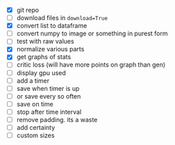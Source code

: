 - [x] git repo
- [ ] download files in `download=True`
- [x] convert list to dataframe
- [ ] convert numpy to image or something in purest form
- [ ] test with raw values
- [x] normalize various parts
- [x] get graphs of stats
- [ ] critic loss (will have more points on graph than gen)
- [ ] display gpu used
- [ ] add a timer
- [ ] save when timer is up
- [ ] or save every so often
- [ ] save on time
- [ ] stop after time interval
- [ ] remove padding. its a waste
- [ ] add certainty
- [ ] custom sizes
